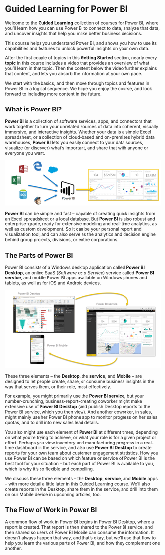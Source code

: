 <properties
   pageTitle="Introducing Power BI"
   description="Understand what Power BI is, its software elements, and its flow of work"
   services="powerbi"
   documentationCenter=""
   authors="davidiseminger"
   manager="mblythe"
   editor=""
   tags=""
   featuredVideoId=""
   courseDuration="5m"/>

<tags
   ms.service="powerbi"
   ms.devlang="NA"
   ms.topic="article"
   ms.tgt_pltfrm="NA"
   ms.workload="powerbi"
   ms.date="02/17/2016"
   ms.author="v-jescoo"/>

# Guided Learning for Power BI

Welcome to the **Guided Learning** collection of courses for Power BI, where you’ll learn how you can use Power BI to connect to data, analyze that data, and uncover insights that help you make better business decisions.

This course helps you understand Power BI, and shows you how to use its capabilities and features to unlock powerful insights on your own data.

After the first couple of topics in this **Getting Started** section, nearly every **topic** in this course includes a video that provides an overview of what you’ll learn in that topic. Then the content below the video further explains that content, and lets you absorb the information at your own pace.

We start with the basics, and then move through topics and features in Power BI in a logical sequence. We hope you enjoy the course, and look forward to including more content in the future.

## What is Power BI?
**Power BI** is a collection of software services, apps, and connectors that work together to turn your unrelated sources of data into coherent, visually immersive, and interactive insights. Whether your data is a simple Excel spreadsheet, or a collection of cloud-based and on-premises hybrid data warehouses, **Power BI** lets you easily connect to your data sources, visualize (or discover) what’s important, and share that with anyone or everyone you want.

![](media/powerbi-learning-course0-article0/c0a0_1.png)

**Power BI** can be simple and fast – capable of creating quick insights from an Excel spreadsheet or a local database. But **Power BI** is also robust and enterprise-grade, ready for extensive modeling and real-time analytics, as well as custom development. So it can be your personal report and visualization tool, and can also serve as the analytics and decision engine behind group projects, divisions, or entire corporations.

## The Parts of Power BI
Power BI consists of a Windows desktop application called **Power BI Desktop**, an online SaaS (*Software as a Service*) service called **Power BI service**, and mobile Power BI apps available on Windows phones and tablets, as well as for iOS and Android devices.

![](media/powerbi-learning-course0-article0/c0a0_2.png)

These three elements – the **Desktop**, the **service**, and **Mobile** – are designed to let people create, share, or consume business insights in the way that serves them, or their role, most effectively.

For example, you might primarily use the **Power BI service**, but your number-crunching, business-report-creating coworker might make extensive use of **Power BI Desktop** (and publish Desktop reports to the Power BI service, which you then view). And another coworker, in sales, might mainly use her Power BI phone app to monitor progress on her sales quotas, and to drill into new sales lead details.

You also might use each element of **Power BI** at different times, depending on what you’re trying to achieve, or what your role is for a given project or effort. Perhaps you view inventory and manufacturing progress in a real-time dashboard in the service, and also use **Power BI Desktop** to create reports for your own team about customer engagement statistics. How you use Power BI can be based on which feature or service of Power BI is the best tool for your situation – but each part of Power BI is available to you, which is why it’s so flexible and compelling.

We discuss these three elements – the **Desktop**, **service**, and **Mobile** apps – with more detail a little later in this Guided Learning course. We’ll also create reports in the Desktop, share them in the service, and drill into them on our Mobile device in upcoming articles, too.

## The Flow of Work in Power BI
A common flow of work in Power BI begins in Power BI Desktop, where a report is created. That report is then shared to the Power BI service, and then shared so users of Power BI Mobile can consume the information. It doesn’t always happen that way, and that’s okay, but we’ll use that flow to help you learn the various parts of Power BI, and how they complement one another.
